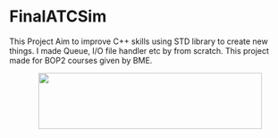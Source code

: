 # FinalATCSim

This Project Aim to improve C++ skills using STD library to create new things. I made Queue, I/O file handler etc by from scratch. This project made for BOP2 courses given by BME.

<p align="center">
  <img width="400" height="100" src="https://user-images.githubusercontent.com/63854390/168567286-37e46891-b19b-4209-8038-9b142c753dfe.png">
</p>
